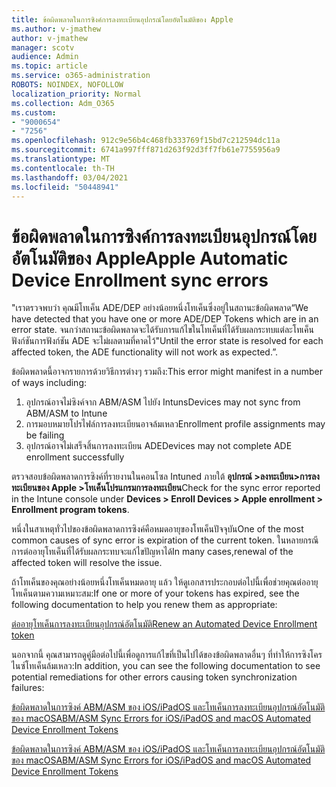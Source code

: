 ```yaml
---
title: ข้อผิดพลาดในการซิงค์การลงทะเบียนอุปกรณ์โดยอัตโนมัติของ Apple
ms.author: v-jmathew
author: v-jmathew
manager: scotv
audience: Admin
ms.topic: article
ms.service: o365-administration
ROBOTS: NOINDEX, NOFOLLOW
localization_priority: Normal
ms.collection: Adm_O365
ms.custom:
- "9000654"
- "7256"
ms.openlocfilehash: 912c9e56b4c468fb333769f15bd7c212594dc11a
ms.sourcegitcommit: 6741a997fff871d263f92d3ff7fb61e7755956a9
ms.translationtype: MT
ms.contentlocale: th-TH
ms.lasthandoff: 03/04/2021
ms.locfileid: "50448941"
---
```

# <a name="apple-automatic-device-enrollment-sync-errors"></a><span data-ttu-id="14efe-102">ข้อผิดพลาดในการซิงค์การลงทะเบียนอุปกรณ์โดยอัตโนมัติของ Apple</span><span class="sxs-lookup"><span data-stu-id="14efe-102">Apple Automatic Device Enrollment sync errors</span></span>

<span data-ttu-id="14efe-103">"เราตรวจพบว่า คุณมีโทเค็น ADE/DEP อย่างน้อยหนึ่งโทเค็นซึ่งอยู่ในสถานะข้อผิดพลาด</span><span class="sxs-lookup"><span data-stu-id="14efe-103">“We have detected that you have one or more ADE/DEP Tokens which are in an error state.</span></span> <span data-ttu-id="14efe-104">จนกว่าสถานะข้อผิดพลาดจะได้รับการแก้ไขในโทเค็นที่ได้รับผลกระทบแต่ละโทเค็น ฟังก์ชันการฟังก์ชัน ADE จะไม่ผลตามที่คาดไว้"</span><span class="sxs-lookup"><span data-stu-id="14efe-104">Until the error state is resolved for each affected token, the ADE functionality will not work as expected.”.</span></span>

<span data-ttu-id="14efe-105">ข้อผิดพลาดนี้อาจกรายการด้วยวิธีการต่างๆ รวมถึง:</span><span class="sxs-lookup"><span data-stu-id="14efe-105">This error might manifest in a number of ways including:</span></span>

1. <span data-ttu-id="14efe-106">อุปกรณ์อาจไม่ซิงค์จาก ABM/ASM ไปยัง Intuns</span><span class="sxs-lookup"><span data-stu-id="14efe-106">Devices may not sync from ABM/ASM to Intune</span></span>
2. <span data-ttu-id="14efe-107">การมอบหมายโปรไฟล์การลงทะเบียนอาจล้มเหลว</span><span class="sxs-lookup"><span data-stu-id="14efe-107">Enrollment profile assignments may be failing</span></span>
3. <span data-ttu-id="14efe-108">อุปกรณ์อาจไม่เสร็จสิ้นการลงทะเบียน ADE</span><span class="sxs-lookup"><span data-stu-id="14efe-108">Devices may not complete ADE enrollment successfully</span></span>

<span data-ttu-id="14efe-109">ตรวจสอบข้อผิดพลาดการซิงค์ที่รายงานในคอนโซล Intuned ภายใต้ **อุปกรณ์ >ลงทะเบียน>การลงทะเบียนของ Apple >โทเค็นโปรแกรมการลงทะเบียน**</span><span class="sxs-lookup"><span data-stu-id="14efe-109">Check for the sync error reported in the Intune console under **Devices > Enroll Devices > Apple enrollment > Enrollment program tokens**.</span></span>

<span data-ttu-id="14efe-110">หนึ่งในสาเหตุทั่วไปของข้อผิดพลาดการซิงค์คือหมดอายุของโทเค็นปัจจุบัน</span><span class="sxs-lookup"><span data-stu-id="14efe-110">One of the most common causes of sync error is expiration of the current token.</span></span> <span data-ttu-id="14efe-111">ในหลายกรณี การต่ออายุโทเค็นที่ได้รับผลกระทบจะแก้ไขปัญหาได้</span><span class="sxs-lookup"><span data-stu-id="14efe-111">In many cases,renewal of the affected token will resolve the issue.</span></span>

<span data-ttu-id="14efe-112">ถ้าโทเค็นของคุณอย่างน้อยหนึ่งโทเค็นหมดอายุ แล้ว ให้ดูเอกสารประกอบต่อไปนี้เพื่อช่วยคุณต่ออายุโทเค็นตามความเหมาะสม:</span><span class="sxs-lookup"><span data-stu-id="14efe-112">If one or more of your tokens has expired,  see the following documentation to help you renew them as appropriate:</span></span>

[<span data-ttu-id="14efe-113">ต่ออายุโทเค็นการลงทะเบียนอุปกรณ์อัตโนมัติ</span><span class="sxs-lookup"><span data-stu-id="14efe-113">Renew an Automated Device Enrollment token</span></span>](https://docs.microsoft.com/mem/intune/enrollment/device-enrollment-program-enroll-ios#renew-an-automated-device-enrollment-token)

<span data-ttu-id="14efe-114">นอกจากนี้ คุณสามารถดูคู่มือต่อไปนี้เพื่อดูการแก้ไขที่เป็นไปได้ของข้อผิดพลาดอื่นๆ ที่ทําให้การซิงโครไนซ์โทเค็นล้มเหลว:</span><span class="sxs-lookup"><span data-stu-id="14efe-114">In addition, you can see the following documentation to see potential remediations for other errors causing token synchronization failures:</span></span>

[<span data-ttu-id="14efe-115">ข้อผิดพลาดในการซิงค์ ABM/ASM ของ iOS/iPadOS และโทเค็นการลงทะเบียนอุปกรณ์อัตโนมัติของ macOS</span><span class="sxs-lookup"><span data-stu-id="14efe-115">ABM/ASM Sync Errors for iOS/iPadOS and macOS Automated Device Enrollment Tokens</span></span>](https://docs.microsoft.com/mem/intune/enrollment/troubleshoot-ios-enrollment-errors#sync-token-errors-between-intune-and-ade-dep)







[<span data-ttu-id="14efe-116">ข้อผิดพลาดในการซิงค์ ABM/ASM ของ iOS/iPadOS และโทเค็นการลงทะเบียนอุปกรณ์อัตโนมัติของ macOS</span><span class="sxs-lookup"><span data-stu-id="14efe-116">ABM/ASM Sync Errors for iOS/iPadOS and macOS Automated Device Enrollment Tokens</span></span>](https://docs.microsoft.com/mem/intune/enrollment/troubleshoot-ios-enrollment-errors#resolutions-when-syncing-tokens-between-intune-and-abmasm-for-automated-device-enrollment)
